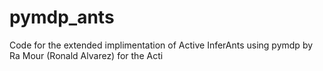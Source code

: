 # pymdp_ants
Code for the extended implimentation of Active InferAnts using pymdp by Ra Mour (Ronald Alvarez) for the Acti
